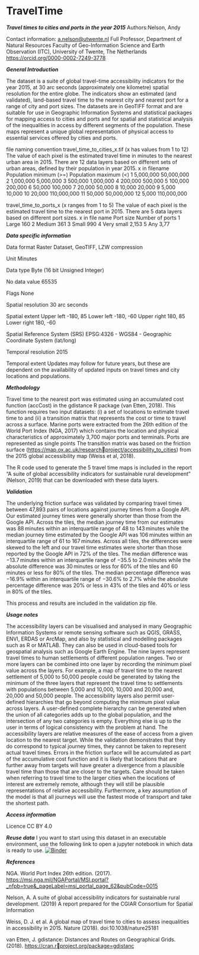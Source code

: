 # TravelTime
***Travel times to cities and ports in the year 2015***
Authors:Nelson, Andy

Contact information:
a.nelson@utwente.nl
Full Professor, Department of Natural Resources
Faculty of Geo-Information Science and Earth Observation (ITC), University of Twente, The Netherlands
https://orcid.org/0000-0002-7249-3778

***General Introduction***

The dataset is a suite of global travel-time accessibility indicators for the year 2015, at 30 arc seconds (approximately one kilometre) spatial resolution for the entire globe. The indicators show an estimated (and validated), land-based travel time to the nearest city and nearest port for a range of city and port sizes.
The datasets are in GeoTIFF format and are suitable for use in Geographic Information Systems and statistical packages for mapping access to cities and ports and for spatial and statistical analysis of the inequalities in access by different segments of the population.
These maps represent a unique global representation of physical access to essential services offered by cities and ports.

file naming convention
travel_time_to_cities_x.tif (x has values from 1 to 12) 
The value of each pixel is the estimated travel time in minutes to the nearest urban area in 2015. There are 12 data 
layers based on different sets of urban areas, defined by their population in year 2015. 
x in filename		Population minimum (>=)		Population maximum (<) 
1 			5,000,000			50,000,000
2 			1,000,000			5,000,000
3 			500,000				1,000,000
4 			200,000				500,000
5 			100,000				200,000
6 			50,000				100,000
7 			20,000				50,000
8 			10,000				20,000
9 			5,000				10,000
10 			20,000				110,000,000
11 			50,000				50,000,000
12 			5,000				110,000,000

travel_time_to_ports_x (x ranges from 1 to 5) 
The value of each pixel is the estimated travel time to the nearest port in 2015. There are 5 data layers based on 
different port sizes. 
x in file name	Port size	Number of ports 
1 		Large 		160
2 		Medium 		361
3 		Small 		990
4 		Very small 	2,153
5 		Any 		3,77

***Data specific information***

Data format 
Raster Dataset, GeoTIFF, LZW compression

Unit 
Minutes

Data type 
Byte (16 bit Unsigned Integer)

No data value 
65535

Flags 
None

Spatial resolution 
30 arc seconds

Spatial extent 
Upper left -180, 85
Lower left -180, -60
Upper right 180, 85
Lower right 180, -60

Spatial Reference System (SRS) 
EPSG:4326 - WGS84 - Geographic Coordinate System (lat/long)

Temporal resolution 
2015

Temporal extent 
Updates may follow for future years, but these are dependent on the availability of updated inputs on travel times 
and city locations and populations.

***Methodology***

Travel time to the nearest port was estimated using an accumulated cost function (accCost) in the gdistance R 
package (van Etten, 2018). This function requires two input datasets: (i) a set of locations to estimate travel time to 
and (ii) a transition matrix that represents the cost or time to travel across a surface. 
Marine ports were extracted from the 26th edition of the World Port Index (NGA, 2017) which contains the location 
and physical characteristics of approximately 3,700 major ports and terminals. Ports are represented as single points 
The transition matrix was based on the friction surface (https://map.ox.ac.uk/researchproject/accessibility_to_cities) from the 2015 global accessibility map (Weiss et al, 2018).


The R code used to generate the 5 travel time maps is included in the report “A suite of global accessibility indicators 
for sustainable rural development” (Nelson, 2019) that can be downloaded with these data layers.

***Validation***

The underlying friction surface was validated by comparing travel times between 47,893 pairs of locations against journey times from a Google API. Our estimated journey times were generally shorter than those from the Google API. 
Across the tiles, the median journey time from our estimates was 88 minutes within an interquartile range of 48 to 143 minutes while the median journey time estimated by the Google API was 106 minutes within an interquartile range of 61 to 167 minutes. 
Across all tiles, the differences were skewed to the left and our travel time estimates were shorter than those reported by the Google API in 72% of the tiles. The median difference was −13.7 minutes within an interquartile range of −35.5 to 2.0 minutes while the absolute difference was 30 minutes or less for 60% of the tiles and 60 minutes or less for 80% of the tiles. 
The median percentage difference was −16.9% within an interquartile range of −30.6% to 2.7% while the absolute percentage difference was 20% or less in 43% of the tiles and 40% or less in 80% of the tiles.

This process and results are included in the validation zip file.

***Usage notes***

The accessibility layers can be visualised and analysed in many Geographic Information Systems or remote sensing software such as QGIS, GRASS, ENVI, ERDAS or ArcMap, and also by statistical and modelling packages such as R or MATLAB. They can also be used in cloud-based tools for geospatial analysis such as Google Earth Engine.
The nine layers represent travel times to human settlements of different population ranges. Two or more layers can be combined into one layer by recording the minimum pixel value across the layers. For example, a map of travel time to the nearest settlement of 5,000 to 50,000 people could be generated by taking the minimum of the three layers that represent the travel time to settlements with populations between 5,000 and 10,000, 10,000 and 20,000 and, 20,000 and 50,000 people.
The accessibility layers also permit user-defined hierarchies that go beyond computing the minimum pixel value across layers. A user-defined complete hierarchy can be generated when the union of all categories adds up to the global population, and the intersection of any two categories is empty. Everything else is up to the user in terms of logical consistency with the problem at hand.
The accessibility layers are relative measures of the ease of access from a given location to the nearest target. While the validation demonstrates that they do correspond to typical journey times, they cannot be taken to represent actual travel times. Errors in the friction surface will be accumulated as part of the accumulative cost function and it is likely that locations that are further away from targets will have greater a divergence from a plausible travel time than those that are closer to the targets. Care should be taken when referring to travel time to the larger cities when the locations of interest are extremely remote, although they will still be plausible representations of relative accessibility. Furthermore, a key assumption of the model is that all journeys will use the fastest mode of transport and take the shortest path.

***Access information***

Licence CC BY 4.0

***Reuse data***
I you want to start using this dataset in an executable environment, use the following link to open a jupyter notebook in which data is ready to use.
[![Binder](https://mybinder.org/badge_logo.svg)](https://mybinder.org/v2/gh/MasoomeShariat/Open_DataPub_Andy_Dataset/HEAD) 

***References***
 
NGA. World Port Index 26th edition. 
(2017). https://msi.nga.mil/NGAPortal/MSI.portal?_nfpb=true&_pageLabel=msi_portal_page_62&pubCode=0015

Nelson, A. A suite of global accessibility indicators for sustainable rural development. (2019) A report prepared for 
the CGIAR Consortium for Spatial Information 

Weiss, D. J. et al. A global map of travel time to cities to assess inequalities in accessibility in 2015. Nature (2018). 
doi:10.1038/nature25181

van Etten, J. gdistance: Distances and Routes on Geographical Grids. (2018). https://cran.rproject.org/package=gdistanc
